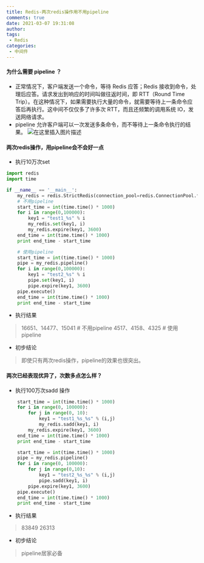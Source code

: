 ```yaml
---
title: Redis-两次redis操作用不用pipeline
comments: true
date: 2021-03-07 19:31:08
author:
tags:
 - Redis
categories:
 - 中间件
---
```


#### 为什么需要 pipeline ？
- 正常情况下，客户端发送一个命令，等待 Redis 应答；Redis 接收到命令，处理后应答。请求发出到响应的时间叫做往返时间，即 RTT（Round Time Trip）。在这种情况下，如果需要执行大量的命令，就需要等待上一条命令应答后再执行。这中间不仅仅多了许多次 RTT，而且还频繁的调用系统 IO，发送网络请求。
- pipeline 允许客户端可以一次发送多条命令，而不等待上一条命令执行的结果。
![在这里插入图片描述](https://imgconvert.csdnimg.cn/aHR0cHM6Ly9zZWdtZW50ZmF1bHQuY29tL2ltZy9iVlY5MTY?x-oss-process=image/format,png)
#### 两次redis操作，用pipeline会不会好一点
- 执行10万次set
```python
import redis
import time

if __name__ == '__main__':
    my_redis = redis.StrictRedis(connection_pool=redis.ConnectionPool.from_url("redis://:@127.0.0.1/0"), socket_timeout=2)
	# 不用pipeline
    start_time = int(time.time() * 1000)
    for i in range(0,100000):
        key1 = "test1_%s" % i
        my_redis.set(key1, i)
        my_redis.expire(key1, 3600)
    end_time = int(time.time() * 1000)
    print end_time - start_time

	# 使用pipeline
    start_time = int(time.time() * 1000)
    pipe = my_redis.pipeline()
    for i in range(0,100000):
        key1 = "test2_%s" % i
        pipe.set(key1, i)
        pipe.expire(key1, 3600)
    pipe.execute()
    end_time = int(time.time() * 1000)
    print end_time - start_time
```
- 执行结果
> 16651、14477、15041 # 不用pipeline
> 4517、4158、4325  # 使用pipeline
- 初步结论
> 即使只有两次redis操作，pipeline的效果也很突出。

#### 两次已经表现优异了，次数多点怎么样？
- 执行100万次sadd 操作
```python
    start_time = int(time.time() * 1000)
    for i in range(0, 100000):
        for j in range(0, 10):
            key1 = "test1_%s_%s" % (i,j)
            my_redis.sadd(key1, i)
        my_redis.expire(key1, 3600)
    end_time = int(time.time() * 1000)
    print end_time - start_time

    start_time = int(time.time() * 1000)
    pipe = my_redis.pipeline()
    for i in range(0, 100000):
        for j in range(0,10):
            key1 = "test2_%s_%s" % (i,j)
            pipe.sadd(key1, i)
        pipe.expire(key1, 3600)
    pipe.execute()
    end_time = int(time.time() * 1000)
    print end_time - start_time
```

- 执行结果
> 83849
> 26313
- 初步结论
> pipeline居家必备
